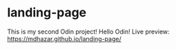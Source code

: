 # landing-page

This is my second Odin project! Hello Odin!
Live preview: https://mdhazar.github.io/landing-page/
